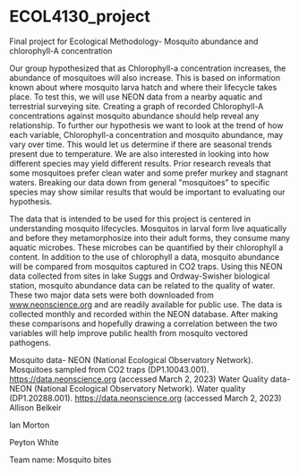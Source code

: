 # ECOL4130_project
Final project for Ecological Methodology- Mosquito abundance and chlorophyll-A concentration

Our group hypothesized that as Chlorophyll-a concentration increases, the abundance of mosquitoes will also increase. This is based on information known about where mosquito larva hatch and where their lifecycle takes place. To test this, we will use NEON data from a nearby aquatic and terrestrial surveying site. Creating a graph of recorded Chlorophyll-A concentrations against mosquito abundance should help reveal any relationship. To further our hypothesis we want to look at the trend of how each variable, Chlorophyll-a concentration and mosquito abundance, may vary over time. This would let us determine if there are seasonal trends present due to temperature. We are also interested in looking into how different species may yield different results. Prior research reveals that some mosquitoes prefer clean water and some prefer murkey and stagnant waters. Breaking our data down from general "mosquitoes" to specific species may show similar results that would be important to evaluating our hypothesis.    

The data that is intended to be used for this project is centered in understanding mosquito lifecycles. Mosquitos in larval form live aquatically and before they metamorphosize into their adult forms, they consume many aquatic microbes. These microbes can be quantified by their chlorophyll a content. In addition to the use of chlorophyll a data,  mosquito abundance will be compared from mosquitos captured in CO2 traps. Using this NEON data collected from sites in lake Suggs and Ordway-Swisher biological station, mosquito abundance data can be related to the quality of water. These two major data sets were both downloaded from www.neonscience.org and are readily available for public use. The data is collected monthly and recorded within the NEON database. After making these comparisons and hopefully drawing a correlation between the two variables will help improve public health from mosquito vectored pathogens. 

Mosquito data- NEON (National Ecological Observatory Network). Mosquitoes sampled from CO2 traps (DP1.10043.001). https://data.neonscience.org (accessed March 2, 2023)
Water Quality data- NEON (National Ecological Observatory Network). Water quality (DP1.20288.001). https://data.neonscience.org (accessed March 2, 2023)
Allison Belkeir

Ian Morton 

Peyton White

Team name: Mosquito bites
